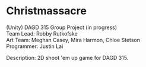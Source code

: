 # Christmassacre
(Unity) DAGD 315 Group Project (in progress)  
Team Lead: Robby Rutkofske  
Art Team: Meghan Casey, Mira Harmon, Chloe Stetson  
Programmer: Justin Lai  
  
Description: 2D shoot 'em up game for DAGD 315.
